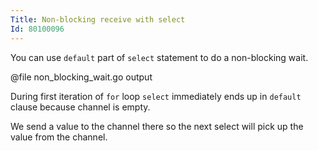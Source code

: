 ```yaml
---
Title: Non-blocking receive with select
Id: 80100096
---
```

You can use `default` part of `select` statement to do a non-blocking wait.

@file non_blocking_wait.go output

During first iteration of `for` loop `select` immediately ends up in `default` clause because channel is empty.

We send a value to the channel there so the next select will pick up the value from the channel.
